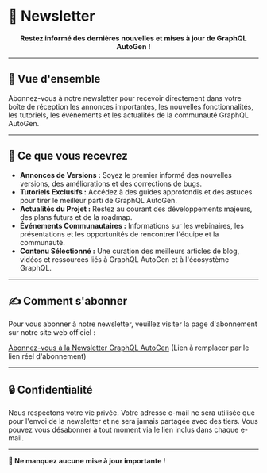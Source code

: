 # 📧 Newsletter

<div align="center">

**Restez informé des dernières nouvelles et mises à jour de GraphQL AutoGen !**

</div>

---

## 🎯 Vue d'ensemble

Abonnez-vous à notre newsletter pour recevoir directement dans votre boîte de réception les annonces importantes, les nouvelles fonctionnalités, les tutoriels, les événements et les actualités de la communauté GraphQL AutoGen.

---

## 🚀 Ce que vous recevrez

-   **Annonces de Versions :** Soyez le premier informé des nouvelles versions, des améliorations et des corrections de bugs.
-   **Tutoriels Exclusifs :** Accédez à des guides approfondis et des astuces pour tirer le meilleur parti de GraphQL AutoGen.
-   **Actualités du Projet :** Restez au courant des développements majeurs, des plans futurs et de la roadmap.
-   **Événements Communautaires :** Informations sur les webinaires, les présentations et les opportunités de rencontrer l'équipe et la communauté.
-   **Contenu Sélectionné :** Une curation des meilleurs articles de blog, vidéos et ressources liés à GraphQL AutoGen et à l'écosystème GraphQL.

---

## ✍️ Comment s'abonner

Pour vous abonner à notre newsletter, veuillez visiter la page d'abonnement sur notre site web officiel :

[Abonnez-vous à la Newsletter GraphQL AutoGen](https://newsletter.example.com/subscribe) (Lien à remplacer par le lien réel d'abonnement)

---

## 🔒 Confidentialité

Nous respectons votre vie privée. Votre adresse e-mail ne sera utilisée que pour l'envoi de la newsletter et ne sera jamais partagée avec des tiers. Vous pouvez vous désabonner à tout moment via le lien inclus dans chaque e-mail.

---

**🎉 Ne manquez aucune mise à jour importante !**
